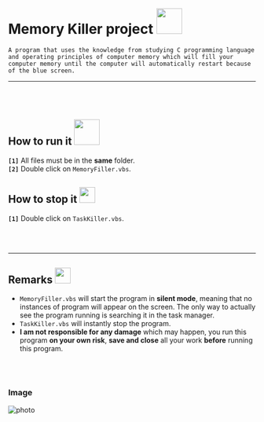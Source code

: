 # Memory Killer project <img height="52" width="52" src = "https://user-images.githubusercontent.com/92999481/166146990-9b3f1dcc-b1da-46a8-9e2c-f54eb61a24e8.png">


```A program that uses the knowledge from studying C programming language and operating principles of computer memory which will fill your computer memory until the computer will automatically restart because of the blue screen.```

<hr>
<br>

<br>

## How to run it <img height="52" width="52" src = "https://user-images.githubusercontent.com/92999481/166147080-e3baac9b-3d24-439d-aa7b-4eec7a59edc2.png">

**```[1]```** All files must be in the **same** folder. <br>
**```[2]```** Double click on ```MemoryFiller.vbs```.

## How to stop it <img height="32" width="32" src = "https://user-images.githubusercontent.com/92999481/166147125-13fcae78-ff07-4943-b808-2f28cebff777.png">

**```[1]```** Double click on ```TaskKiller.vbs```.

<br>
<br>

<hr>

## Remarks <img height="32" width="32" src = "https://user-images.githubusercontent.com/92999481/166147196-39d18eba-8dc3-45ec-b90d-7aba6c1790eb.png">

- ```MemoryFiller.vbs``` will start the program in **silent mode**, meaning that no instances of program will appear on the screen. The only way to actually see the program running is searching it in the task manager.
- ```TaskKiller.vbs``` will instantly stop the program.
- **I am not responsible for any damage** which may happen, you run this program **on your own risk**, **save and close** all your work **before** running this program.

<br>
<br>

### Image
![photo](https://user-images.githubusercontent.com/92999481/146649043-75d01c9c-7004-4bc8-936b-fb05f8552b36.png)
